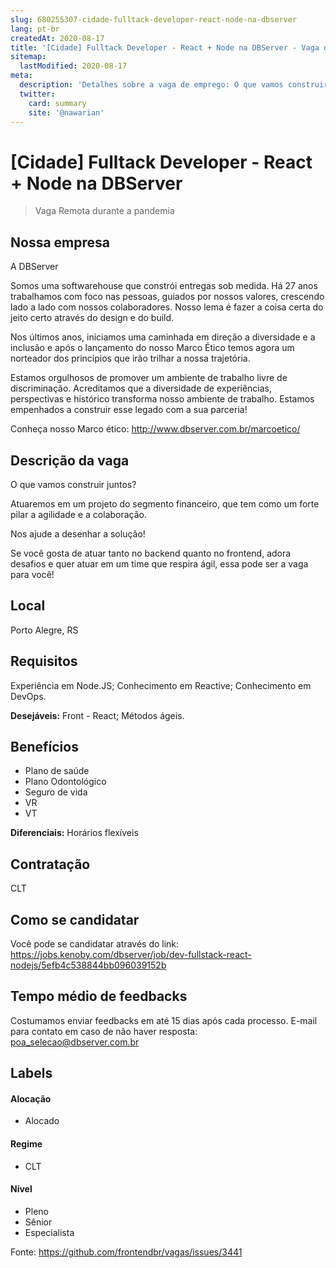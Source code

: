 ```yaml
---
slug: 680255307-cidade-fulltack-developer-react-node-na-dbserver
lang: pt-br
createdAt: 2020-08-17
title: '[Cidade] Fulltack Developer - React + Node na DBServer - Vaga de Emprego'
sitemap:
  lastModified: 2020-08-17
meta:
  description: 'Detalhes sobre a vaga de emprego: O que vamos construir juntos? Atuaremos em um projeto do segmento financeiro, que tem como um forte pilar a agilidade e a colaboração.  Nos ajude a desenhar a solução! Se você gosta de atuar tanto no backend quanto no frontend, adora desafios e quer atuar em um time que respira ágil, essa pode ser a vaga para você!'
  twitter:
    card: summary
    site: '@nawarian'
---
```


# [Cidade] Fulltack Developer - React + Node na DBServer

> Vaga Remota durante a pandemia

## Nossa empresa

A DBServer

Somos uma softwarehouse que constrói entregas sob medida. Há 27 anos trabalhamos com foco nas pessoas, guiados por nossos valores, crescendo lado a lado com nossos colaboradores. Nosso lema é fazer a coisa certa do jeito certo através do design e do build.

Nos últimos anos, iniciamos uma caminhada em direção a diversidade e a inclusão e após o lançamento do nosso Marco Ético temos agora um norteador dos princípios que irão trilhar a nossa trajetória.

Estamos orgulhosos de promover um ambiente de trabalho livre de discriminação. Acreditamos que a diversidade de experiências, perspectivas e histórico transforma nosso ambiente de trabalho. Estamos empenhados a construir esse legado com a sua parceria! 

Conheça nosso Marco ético: http://www.dbserver.com.br/marcoetico/

## Descrição da vaga

O que vamos construir juntos?

Atuaremos em um projeto do segmento financeiro, que tem como um forte pilar a agilidade e a colaboração. 

Nos ajude a desenhar a solução!

Se você gosta de atuar tanto no backend quanto no frontend, adora desafios e quer atuar em um time que respira ágil, essa pode ser a vaga para você!

## Local

Porto Alegre, RS 

## Requisitos
Experiência em Node.JS;
Conhecimento em Reactive;
Conhecimento em DevOps.

**Desejáveis:**
Front - React;
Métodos ágeis.

## Benefícios

- Plano de saúde
- Plano Odontológico
- Seguro de vida
- VR 
- VT

**Diferenciais:**
Horários flexíveis


## Contratação

CLT

## Como se candidatar

Você pode se candidatar através do link: https://jobs.kenoby.com/dbserver/job/dev-fullstack-react-nodejs/5efb4c538844bb096039152b

## Tempo médio de feedbacks

Costumamos enviar feedbacks em até 15 dias após cada processo.
E-mail para contato em caso de não haver resposta: poa_selecao@dbserver.com.br

## Labels

#### Alocação
- Alocado
#### Regime
- CLT

#### Nível
- Pleno
- Sênior
- Especialista




Fonte: https://github.com/frontendbr/vagas/issues/3441